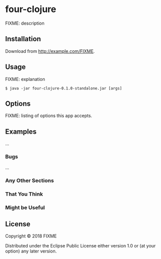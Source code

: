 # four-clojure

FIXME: description

## Installation

Download from http://example.com/FIXME.

## Usage

FIXME: explanation

    $ java -jar four-clojure-0.1.0-standalone.jar [args]

## Options

FIXME: listing of options this app accepts.

## Examples

...

### Bugs

...

### Any Other Sections
### That You Think
### Might be Useful

## License

Copyright © 2018 FIXME

Distributed under the Eclipse Public License either version 1.0 or (at
your option) any later version.
